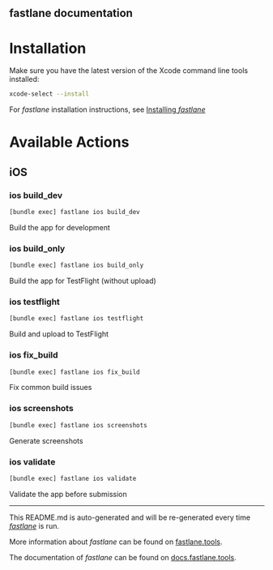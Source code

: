 fastlane documentation
----

# Installation

Make sure you have the latest version of the Xcode command line tools installed:

```sh
xcode-select --install
```

For _fastlane_ installation instructions, see [Installing _fastlane_](https://docs.fastlane.tools/#installing-fastlane)

# Available Actions

## iOS

### ios build_dev

```sh
[bundle exec] fastlane ios build_dev
```

Build the app for development

### ios build_only

```sh
[bundle exec] fastlane ios build_only
```

Build the app for TestFlight (without upload)

### ios testflight

```sh
[bundle exec] fastlane ios testflight
```

Build and upload to TestFlight

### ios fix_build

```sh
[bundle exec] fastlane ios fix_build
```

Fix common build issues

### ios screenshots

```sh
[bundle exec] fastlane ios screenshots
```

Generate screenshots

### ios validate

```sh
[bundle exec] fastlane ios validate
```

Validate the app before submission

----

This README.md is auto-generated and will be re-generated every time [_fastlane_](https://fastlane.tools) is run.

More information about _fastlane_ can be found on [fastlane.tools](https://fastlane.tools).

The documentation of _fastlane_ can be found on [docs.fastlane.tools](https://docs.fastlane.tools).
